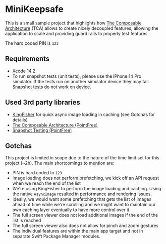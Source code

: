 # MiniKeepsafe

This is a small sample project that highlights how [The Composable Architecture](https://github.com/pointfreeco/swift-composable-architecture) (TCA) allows to create nicely decoupled features, allowing the application to scale and providing guard rails to properly test features.

The hard coded PIN is `123`

## Requirements

* Xcode 14.2
* To run snapshot tests (unit tests), please use the iPhone 14 Pro simulator. If the tests run on another simulator device they may fail. Snapshot tests do not work on device.

## Used 3rd party libraries

* [KingFisher](https://github.com/onevcat/Kingfisher) for quick async image loading in caching (see Gotchas for details)
* [The Composable Architecture (PointFree)](https://github.com/pointfreeco/swift-composable-architecture)
* [Snapshot Testing (PointFree)](https://github.com/pointfreeco/swift-snapshot-testing)

## Gotchas

This project is limited in scope due to the nature of the time limit set for this project (~2h). The main shortcomings to mention are:

* PIN is hard coded to `123`
* Image loading does not perform prefetching, we kick off an API request when we reach the end of the list
* We're using KingFisher to perform the image loading and caching. Using the native `AsyncImage` resulted in performance and rendering issues.
* Ideally, we would want some prefetching that gets the list of images ahead of time while we're scrolling and we might want to maintain our own caching layer eventually to have more control over it.
* The full screen viewer does not load additional images if the end of the list is reached
* The full screen viewer also does not allow for pinch and zoom gestures
* The individual features are within the main app target and not in separate Swift Package Manager modules.
